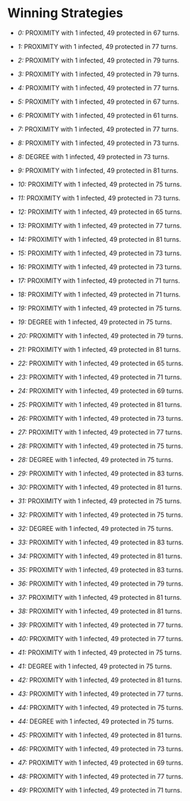 # Winning Strategies

* _0:_ PROXIMITY with 1 infected, 49 protected in 67 turns.


* _1:_ PROXIMITY with 1 infected, 49 protected in 77 turns.


* _2:_ PROXIMITY with 1 infected, 49 protected in 79 turns.


* _3:_ PROXIMITY with 1 infected, 49 protected in 79 turns.


* _4:_ PROXIMITY with 1 infected, 49 protected in 77 turns.


* _5:_ PROXIMITY with 1 infected, 49 protected in 67 turns.


* _6:_ PROXIMITY with 1 infected, 49 protected in 61 turns.


* _7:_ PROXIMITY with 1 infected, 49 protected in 77 turns.


* _8:_ PROXIMITY with 1 infected, 49 protected in 73 turns.


* _8:_ DEGREE with 1 infected, 49 protected in 73 turns.


* _9:_ PROXIMITY with 1 infected, 49 protected in 81 turns.


* _10:_ PROXIMITY with 1 infected, 49 protected in 75 turns.


* _11:_ PROXIMITY with 1 infected, 49 protected in 73 turns.


* _12:_ PROXIMITY with 1 infected, 49 protected in 65 turns.


* _13:_ PROXIMITY with 1 infected, 49 protected in 77 turns.


* _14:_ PROXIMITY with 1 infected, 49 protected in 81 turns.


* _15:_ PROXIMITY with 1 infected, 49 protected in 73 turns.


* _16:_ PROXIMITY with 1 infected, 49 protected in 73 turns.


* _17:_ PROXIMITY with 1 infected, 49 protected in 71 turns.


* _18:_ PROXIMITY with 1 infected, 49 protected in 71 turns.


* _19:_ PROXIMITY with 1 infected, 49 protected in 75 turns.


* _19:_ DEGREE with 1 infected, 49 protected in 75 turns.


* _20:_ PROXIMITY with 1 infected, 49 protected in 79 turns.


* _21:_ PROXIMITY with 1 infected, 49 protected in 81 turns.


* _22:_ PROXIMITY with 1 infected, 49 protected in 65 turns.


* _23:_ PROXIMITY with 1 infected, 49 protected in 71 turns.


* _24:_ PROXIMITY with 1 infected, 49 protected in 69 turns.


* _25:_ PROXIMITY with 1 infected, 49 protected in 81 turns.


* _26:_ PROXIMITY with 1 infected, 49 protected in 73 turns.


* _27:_ PROXIMITY with 1 infected, 49 protected in 77 turns.


* _28:_ PROXIMITY with 1 infected, 49 protected in 75 turns.


* _28:_ DEGREE with 1 infected, 49 protected in 75 turns.


* _29:_ PROXIMITY with 1 infected, 49 protected in 83 turns.


* _30:_ PROXIMITY with 1 infected, 49 protected in 81 turns.


* _31:_ PROXIMITY with 1 infected, 49 protected in 75 turns.


* _32:_ PROXIMITY with 1 infected, 49 protected in 75 turns.


* _32:_ DEGREE with 1 infected, 49 protected in 75 turns.


* _33:_ PROXIMITY with 1 infected, 49 protected in 83 turns.


* _34:_ PROXIMITY with 1 infected, 49 protected in 81 turns.


* _35:_ PROXIMITY with 1 infected, 49 protected in 83 turns.


* _36:_ PROXIMITY with 1 infected, 49 protected in 79 turns.


* _37:_ PROXIMITY with 1 infected, 49 protected in 81 turns.


* _38:_ PROXIMITY with 1 infected, 49 protected in 81 turns.


* _39:_ PROXIMITY with 1 infected, 49 protected in 77 turns.


* _40:_ PROXIMITY with 1 infected, 49 protected in 77 turns.


* _41:_ PROXIMITY with 1 infected, 49 protected in 75 turns.


* _41:_ DEGREE with 1 infected, 49 protected in 75 turns.


* _42:_ PROXIMITY with 1 infected, 49 protected in 81 turns.


* _43:_ PROXIMITY with 1 infected, 49 protected in 77 turns.


* _44:_ PROXIMITY with 1 infected, 49 protected in 75 turns.


* _44:_ DEGREE with 1 infected, 49 protected in 75 turns.


* _45:_ PROXIMITY with 1 infected, 49 protected in 81 turns.


* _46:_ PROXIMITY with 1 infected, 49 protected in 73 turns.


* _47:_ PROXIMITY with 1 infected, 49 protected in 69 turns.


* _48:_ PROXIMITY with 1 infected, 49 protected in 77 turns.


* _49:_ PROXIMITY with 1 infected, 49 protected in 71 turns.


